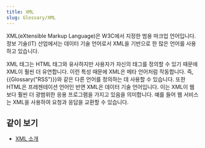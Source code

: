 ```yaml
---
title: XML
slug: Glossary/XML
---
```


XML(eXtensible Markup Language)은 W3C에서 지정한 범용 마크업 언어입니다. 정보 기술(IT) 산업에서는 데이터 기술 언어로서 XML을 기반으로 한 많은 언어를 사용하고 있습니다.

XML 태그는 HTML 태그와 유사하지만 사용자가 자신의 태그를 정의할 수 있기 때문에 XML이 훨씬 더 유연합니다. 이런 특성 때문에 XML은 메타 언어처럼 작동합니다. 즉, {{Glossary("RSS")}}와 같은 다른 언어를 정의하는 데 사용할 수 있습니다. 또한 HTML은 프레젠테이션 언어인 반면 XML은 데이터 기술 언어입니다. 이는 XML이 웹보다 훨씬 더 광범위한 응용 프로그램을 가지고 있음을 의미합니다. 예를 들어 웹 서비스는 XML을 사용하여 요청과 응답을 교환할 수 있습니다.

## 같이 보기

- [XML 소개](/ko/docs/Web/XML/XML_Introduction)
